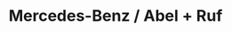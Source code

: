---
title: "Mercedes-Benz / Abel + Ruf"
url: /dillingen-a-d-donau/mercedes-benz-abel-ruf/
shop: Autohaus
---